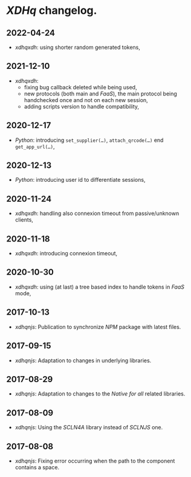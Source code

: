# *XDHq* changelog.

## 2022-04-24
- *xdhqxdh*: using shorter random generated tokens,

## 2021-12-10
- *xdhqxdh*:
  - fixing bug callback deleted while being used,
  - new protocols (both main and *FaaS*), the main protocol being handchecked once and not on each new session,
  - adding scripts version to handle compatibility,

## 2020-12-17
- *Python*: introducing `set_supplier(…)`, `attach_qrcode(…)` end `get_app_url(…)`,

## 2020-12-13
- *Python*: introducing user id to differentiate sessions,

## 2020-11-24
- *xdhqxdh*: handling also connexion timeout from passive/unknown clients,

## 2020-11-18
- *xdhqxdh*: introducing connexion timeout,

## 2020-10-30
- *xdhqxdh*: using (at last) a tree based index to handle tokens in *FaaS* mode,

## 2017-10-13
- *xdhqnjs*: Publication to synchronize *NPM* package with latest files.

## 2017-09-15
- *xdhqnjs*: Adaptation to changes in underlying libraries.

## 2017-08-29
- *xdhqnjs*: Adaptation to changes to the *Native for all* related libraries.

## 2017-08-09
- *xdhqnjs*: Using the *SCLN4A* library instead of *SCLNJS* one.

## 2017-08-08
- *xdhqnjs*: Fixing error occurring when the path to the component contains a space.
